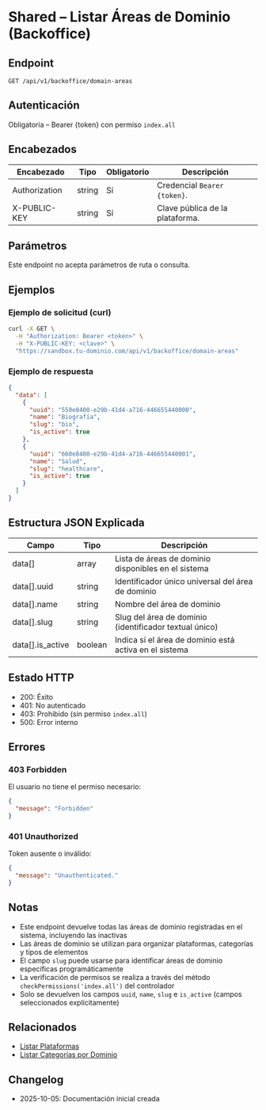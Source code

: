 # Shared – Listar Áreas de Dominio (Backoffice)

## Endpoint

```
GET /api/v1/backoffice/domain-areas
```

## Autenticación

Obligatoria – Bearer {token} con permiso `index.all`

## Encabezados

| Encabezado        | Tipo     | Obligatorio | Descripción |
| ----------------- | -------- | ----------- | ----------- |
| Authorization     | string   | Sí          | Credencial `Bearer {token}`. |
| X-PUBLIC-KEY      | string   | Sí          | Clave pública de la plataforma. |

## Parámetros

Este endpoint no acepta parámetros de ruta o consulta.

## Ejemplos

### Ejemplo de solicitud (curl)

```bash
curl -X GET \
  -H "Authorization: Bearer <token>" \
  -H "X-PUBLIC-KEY: <clave>" \
  "https://sandbox.tu-dominio.com/api/v1/backoffice/domain-areas"
```

### Ejemplo de respuesta

```json
{
  "data": [
    {
      "uuid": "550e8400-e29b-41d4-a716-446655440000",
      "name": "Biografía",
      "slug": "bio",
      "is_active": true
    },
    {
      "uuid": "660e8400-e29b-41d4-a716-446655440001",
      "name": "Salud",
      "slug": "healthcare",
      "is_active": true
    }
  ]
}
```

## Estructura JSON Explicada

| Campo           | Tipo     | Descripción |
| --------------- | -------- | ----------- |
| data[]          | array    | Lista de áreas de dominio disponibles en el sistema |
| data[].uuid     | string   | Identificador único universal del área de dominio |
| data[].name     | string   | Nombre del área de dominio |
| data[].slug     | string   | Slug del área de dominio (identificador textual único) |
| data[].is_active| boolean  | Indica si el área de dominio está activa en el sistema |

## Estado HTTP

- 200: Éxito
- 401: No autenticado
- 403: Prohibido (sin permiso `index.all`)
- 500: Error interno

## Errores

### 403 Forbidden
El usuario no tiene el permiso necesario:

```json
{
  "message": "Forbidden"
}
```

### 401 Unauthorized
Token ausente o inválido:

```json
{
  "message": "Unauthenticated."
}
```

## Notas

- Este endpoint devuelve todas las áreas de dominio registradas en el sistema, incluyendo las inactivas
- Las áreas de dominio se utilizan para organizar plataformas, categorías y tipos de elementos
- El campo `slug` puede usarse para identificar áreas de dominio específicas programáticamente
- La verificación de permisos se realiza a través del método `checkPermissions('index.all')` del controlador
- Solo se devuelven los campos `uuid`, `name`, `slug` e `is_active` (campos seleccionados explícitamente)

## Relacionados

- [Listar Plataformas](./BackofficePlatformIndex.md)
- [Listar Categorías por Dominio](./CategoryGroupIndex.md)

## Changelog

- 2025-10-05: Documentación inicial creada
